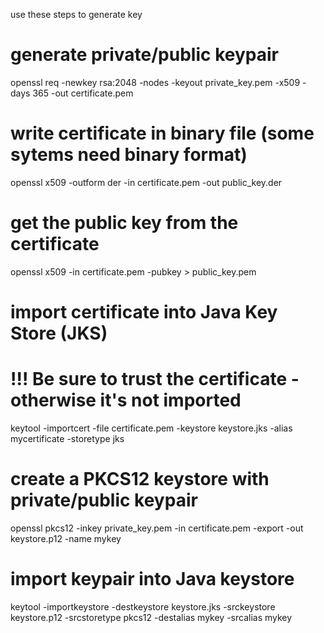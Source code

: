 use these steps to generate key

# generate private/public keypair
openssl req -newkey rsa:2048 -nodes -keyout private_key.pem -x509 -days 365 -out certificate.pem

# write certificate in binary file (some sytems need binary format)
openssl x509 -outform der -in certificate.pem -out public_key.der

# get the public key from the certificate
openssl x509 -in certificate.pem -pubkey > public_key.pem

# import certificate into Java Key Store (JKS)
# !!! Be sure to trust the certificate - otherwise it's not imported
keytool -importcert -file certificate.pem -keystore keystore.jks -alias mycertificate -storetype jks

# create a PKCS12 keystore with private/public keypair
openssl pkcs12 -inkey private_key.pem -in certificate.pem -export -out keystore.p12 -name mykey

# import keypair into Java keystore
keytool -importkeystore -destkeystore keystore.jks -srckeystore keystore.p12 -srcstoretype pkcs12 -destalias mykey -srcalias mykey
